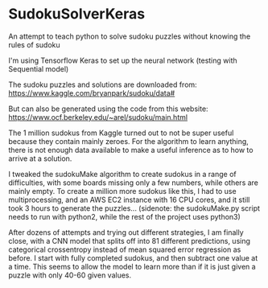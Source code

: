 # SudokuSolverKeras

An attempt to teach python to solve sudoku puzzles without knowing the rules of sudoku

I'm using Tensorflow Keras to set up the neural network (testing with Sequential model)

The sudoku puzzles and solutions are downloaded from: 
https://www.kaggle.com/bryanpark/sudoku/data#

But can also be generated using the code from this website: 
https://www.ocf.berkeley.edu/~arel/sudoku/main.html

The 1 million sudokus from Kaggle turned out to not be super useful because they contain mainly zeroes. For the algorithm to learn anything, there is not enough data available to make a useful inference as to how to arrive at a solution. 

I tweaked the sudokuMake algorithm to create sudokus in a range of difficulties, with some boards missing only a few numbers, while others are mainly empty. To create a million more sudokus like this, I had to use multiprocessing, and an AWS EC2 instance with 16 CPU cores, and it still took 3 hours to generate the puzzles... (sidenote: the sudokuMake.py script needs to run with python2, while the rest of the project uses python3)

After dozens of attempts and trying out different strategies, I am finally close, with a CNN model that splits off into 81 different predictions, using categorical crossentropy instead of mean squared error regression as before. I start with fully completed sudokus, and then subtract one value at a time. This seems to allow the model to learn more than if it is just given a puzzle with only 40-60 given values. 
